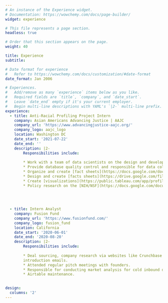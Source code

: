 ```yaml
---
# An instance of the Experience widget.
# Documentation: https://wowchemy.com/docs/page-builder/
widget: experience

# This file represents a page section.
headless: true

# Order that this section appears on the page.
weight: 40

title: Experience
subtitle:

# Date format for experience
#   Refer to https://wowchemy.com/docs/customization/#date-format
date_format: Jan 2006

# Experiences.
#   Add/remove as many `experience` items below as you like.
#   Required fields are `title`, `company`, and `date_start`.
#   Leave `date_end` empty if it's your current employer.
#   Begin multi-line descriptions with YAML's `|2-` multi-line prefix.
experience:
  - title: Anti-Racial Profiling Project Intern
    company: Asian Americans Advancing Justice | AAJC
    company_url: 'https://www.advancingjustice-aajc.org/'
    company_logo: aajc_logo
    location: Washington DC
    date_start: '2021-07-22'
    date_end: ''
    description: |2-
        Responsibilities include:
        
        * Work with a team of data scientists on the design and development of a database on cases related to the profiling and prosecution of Asian American researchers and scientists.  
        * Provide database quality control and responsible for data collection tasks that require human supervision.
        * Organize and create [fact sheets](https://docs.google.com/document/d/1Jp9YzanF8mKftf3njD4N1W7B2SDHiP7U53TUKxUdjNc/edit) using press releases from the Department of Justice's website.
        * Design and create [facts sheets](https://drive.google.com/file/d/1VHPP0K7TkmXcZzHFugHQXDQeOkdTqLBe/view?usp=sharing) about Asian Americans demographics using the census data.
        * Create [visualizations](https://public.tableau.com/app/profile/yang.wu3139/viz/AAJCPressReleaseFactSheet/CrosstabTextTable) of the press release data using Tableau.
        * Policy research on the [NIH/NSF](https://docs.google.com/document/d/1ogwBGNxbciZjY6jpahR9JO-HvEyaRthl5ZvZz_NnQAw/edit#heading=h.s9rmfggyfz7e)'s involvement with the racial-profiling of Asian American researchers and scientists.
        
         
        
        
  - title: Intern Analyst
    company: Fusion Fund
    company_url: 'https://www.fusionfund.com/'
    company_logo: fusion_fund
    location: California
    date_start: '2020-06-01'
    date_end: '2020-08-20'
    description: |2-
        Responsibilities include:
        
        * Deal sourcing, company research via websites like Crunchbase and AngelList, and sending outbound
        introduction emails.
        * Attended regular pitch meetings with founders.
        * Responsible for conducting market analysis for cold inbound deals. See [sample market sizing analysis](https://docs.google.com/spreadsheets/d/1gNOvfOHwz_WpYD9CauAjTTJw3SDo6BuwPMNsVo0rH0o/edit?usp=sharing) and [sample competitor analysis](https://docs.google.com/document/d/13FYubiQLN0yWMOzcSPq5rbxZBjnmlVH_waDerUgkpxU/edit?usp=sharing).
        * Airtable maintenance.
        

design:
  columns: '2'
---
```

